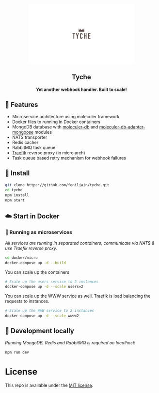 <p align="center">
		<img src="./static/index.png" width=350px />
		<h2 align="center"> Tyche </h2>
		<h4 align="center"> Yet another webhook handler. Built to scale! <h4>
</p>

## :triangular_flag_on_post: Features
- Microservice architecture using moleculer framework
- Docker files to running in Docker containers
- MongoDB database with [moleculer-db](https://github.com/moleculerjs/moleculer-db) and [moleculer-db-adapter-mongoose](https://github.com/moleculerjs/moleculer-db/tree/master/packages/moleculer-db-adapter-mongoose) modules
- NATS transporter
- Redis cacher
- RabbitMQ task queue
- [Traefik](https://traefik.io/) reverse proxy (in micro arch)
- Task queue based retry mechanism for webhook failures

## :nut_and_bolt: Install
```bash
git clone https://github.com/feniljain/tyche.git
cd tyche
npm install
npm start
```
## :cloud: Start in Docker

### :office: Running as microservices
_All services are running in separated containers, communicate via NATS & use Traefik reverse proxy._
```bash
cd docker/micro
docker-compose up -d --build
```

You can scale up the containers
```bash
# Scale up the users service to 2 instances
docker-compose up -d --scale users=2
```

You can scale up the WWW service as well. Traefik is load balancing the requests to instances.
```bash
# Scale up the WWW service to 2 instances
docker-compose up -d --scale www=2
```
## :wrench: Development locally
_Running MongoDB, Redis and RabbitMQ is required on localhost!_

```bash
npm run dev
```

# License
This repo is available under the [MIT license](https://tldrlegal.com/license/mit-license).
